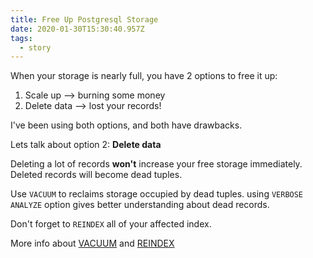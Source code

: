 ```yaml
---
title: Free Up Postgresql Storage
date: 2020-01-30T15:30:40.957Z
tags:
  - story
---
```

When your storage is nearly full, you have 2 options to free it up:
1. Scale up --> burning some money
2. Delete data --> lost your records!

I've been using both options, and both have drawbacks.

Lets talk about option 2: **Delete data**

Deleting a lot of records **won't** increase your free storage immediately. 
Deleted records will become dead tuples. 

Use `VACUUM` to reclaims storage occupied by dead tuples. using `VERBOSE ANALYZE` option gives better understanding about dead records.

Don't forget to `REINDEX` all of your affected index.

More info about [VACUUM](https://www.postgresql.org/docs/9.5/sql-vacuum.html) and [REINDEX](https://www.postgresql.org/docs/9.5/sql-reindex.html)

